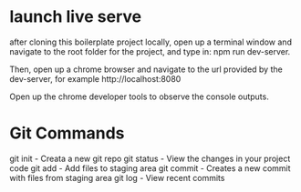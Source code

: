 # launch live serve

after cloning this boilerplate project locally, open up a terminal window and navigate to the root folder for the project, and type in: npm run dev-server.

Then, open up a chrome browser and navigate to the url provided by the dev-server, for example http://localhost:8080

Open up the chrome developer tools to observe the console outputs.

# Git Commands

git init - Creata a new git repo
git status - View the changes in your project code
git add - Add files to staging area
git commit - Creates a new commit with files from staging area
git log - View recent commits

